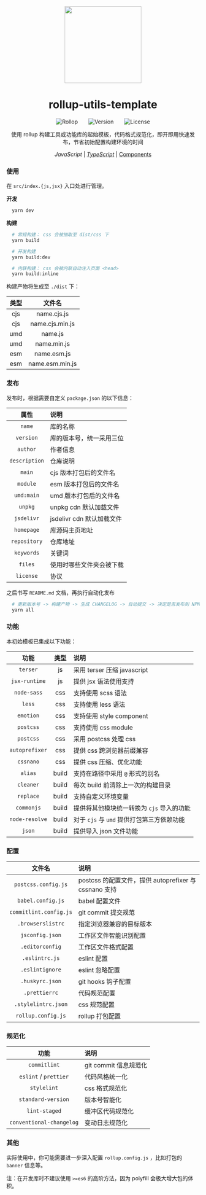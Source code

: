 <div align="center">

<img src = 'https://cdn.jsdelivr.net/gh/fz6m/Private-picgo@moe/img/20201122042521.jpg' width = '200px' />

# rollup-utils-template

![Rollop](https://img.shields.io/badge/rollop-2.3-ec4a3f)
&nbsp;&nbsp;&nbsp;&nbsp;&nbsp;
![Version](https://img.shields.io/badge/version-1.13-orange)
&nbsp;&nbsp;&nbsp;&nbsp;&nbsp;
![License](https://img.shields.io/github/license/fz6m/rollup-utils-template)

使用 rollup 构建工具或功能库的起始模板，代码格式规范化，即开即用快速发布，节省初始配置构建环境的时间

*JavaScript* | *[TypeScript](https://github.com/fz6m/rollup-utils-template/tree/typescript)* | [Components](https://github.com/fz6m/rollup-utils-template/tree/components)

</div>


### 使用

在 `src/index.{js,jsx}` 入口处进行管理。

**开发**

```bash
  yarn dev
```

**构建**

```bash
  # 常规构建： css 会被抽取至 dist/css 下
  yarn build

  # 开发构建
  yarn build:dev

  # 内联构建： css 会被内联自动注入页面 <head>
  yarn build:inline
```

构建产物将生成至 `./dist` 下：

类型|文件名
:-:|:-:
cjs|name.cjs.js
cjs|name.cjs.min.js
umd|name.js
umd|name.min.js
esm|name.esm.js
esm|name.esm.min.js

### 发布

发布时，根据需要自定义 `package.json` 的以下信息：

属性|说明
:-:|:-
`name`| 库的名称
`version`| 库的版本号，统一采用三位
`author`| 作者信息
`description`| 仓库说明
`main`| cjs 版本打包后的文件名
`module`| esm 版本打包后的文件名
`umd:main`| umd 版本打包后的文件名
`unpkg`| unpkg cdn 默认加载文件
`jsdelivr` | jsdelivr cdn 默认加载文件
`homepage` | 库源码主页地址
`repository`| 仓库地址
`keywords`| 关键词
`files`| 使用时哪些文件夹会被下载
`license`| 协议

之后书写 `README.md` 文档，再执行自动化发布

```bash
  # 更新版本号 -> 构建产物 -> 生成 CHANGELOG -> 自动提交 -> 决定是否发布到 NPM
  yarn all
```

### 功能

本初始模板已集成以下功能：

功能|类型|说明
:-:|:-:|:-
`terser`|js|采用 terser 压缩 javascript
`jsx-runtime`|js|提供 jsx 语法使用支持
`node-sass`|css|支持使用 scss 语法
`less`|css|支持使用 less 语法
`emotion`|css|支持使用 style component
`postcss`|css|支持使用 css module
`postcss`|css|采用 postcss 处理 css
`autoprefixer`|css|提供 css 跨浏览器前缀兼容
`cssnano`|css|提供 css 压缩、优化功能
`alias`|build|支持在路径中采用 `@` 形式的别名
`cleaner`|build|每次 build 前清除上一次的构建目录
`replace`|build|支持自定义环境变量
`commonjs`|build|提供将其他模块统一转换为 `cjs` 导入的功能
`node-resolve`|build|对于 `cjs` 与 `umd` 提供打包第三方依赖功能
`json`|build|提供导入 json 文件功能


### 配置

文件名|说明
:-:|:-
`postcss.config.js`| postcss 的配置文件，提供 autoprefixer 与 cssnano 支持
`babel.config.js`| babel 配置文件
`commitlint.config.js`| git commit 提交规范
`.browserslistrc`| 指定浏览器兼容的目标版本
`jsconfig.json`| 工作区文件智能识别配置
`.editorconfig`| 工作区文件格式配置
`.eslintrc.js`| eslint 配置
`.eslintignore`| eslint 忽略配置
`.huskyrc.json`| git hooks 钩子配置
`.prettierrc`| 代码规范配置
`.stylelintrc.json`| css 规范配置
`rollup.config.js`| rollup 打包配置

### 规范化

功能|说明
:-:|:-
`commitlint`| git commit 信息规范化
`eslint` / `prettier`| 代码风格统一化
`stylelint`| css 格式规范化
`standard-version`| 版本号智能化
`lint-staged`| 缓冲区代码规范化
`conventional-changelog`| 变动日志规范化


### 其他

实际使用中，你可能需要进一步深入配置 `rollup.config.js` ，比如打包的 `banner` 信息等。

注：在开发库时不建议使用 `>=es6` 的高阶方法，因为 polyfill 会极大增大包的体积。